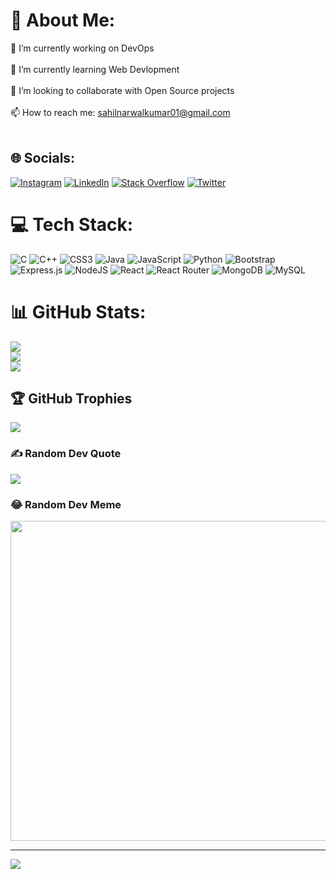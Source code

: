 # 💫 About Me:
🔭 I’m currently working on DevOps<br><br>🌱 I’m currently learning Web Devlopment<br><br>👯 I’m looking to collaborate with Open Source projects<br><br>📫 How to reach me: sahilnarwalkumar01@gmail.com<br><br>


## 🌐 Socials:
[![Instagram](https://img.shields.io/badge/Instagram-%23E4405F.svg?logo=Instagram&logoColor=white)](https://instagram.com/sahilnarwal61) [![LinkedIn](https://img.shields.io/badge/LinkedIn-%230077B5.svg?logo=linkedin&logoColor=white)](https://linkedin.com/in/sahil-narwal) [![Stack Overflow](https://img.shields.io/badge/-Stackoverflow-FE7A16?logo=stack-overflow&logoColor=white)](https://stackoverflow.com/users/19389878) [![Twitter](https://img.shields.io/badge/Twitter-%231DA1F2.svg?logo=Twitter&logoColor=white)](https://twitter.com/@sahilnarwal61) 

# 💻 Tech Stack:
![C](https://img.shields.io/badge/c-%2300599C.svg?style=for-the-badge&logo=c&logoColor=white) ![C++](https://img.shields.io/badge/c++-%2300599C.svg?style=for-the-badge&logo=c%2B%2B&logoColor=white) ![CSS3](https://img.shields.io/badge/css3-%231572B6.svg?style=for-the-badge&logo=css3&logoColor=white) ![Java](https://img.shields.io/badge/java-%23ED8B00.svg?style=for-the-badge&logo=java&logoColor=white) ![JavaScript](https://img.shields.io/badge/javascript-%23323330.svg?style=for-the-badge&logo=javascript&logoColor=%23F7DF1E) ![Python](https://img.shields.io/badge/python-3670A0?style=for-the-badge&logo=python&logoColor=ffdd54) ![Bootstrap](https://img.shields.io/badge/bootstrap-%23563D7C.svg?style=for-the-badge&logo=bootstrap&logoColor=white) ![Express.js](https://img.shields.io/badge/express.js-%23404d59.svg?style=for-the-badge&logo=express&logoColor=%2361DAFB) ![NodeJS](https://img.shields.io/badge/node.js-6DA55F?style=for-the-badge&logo=node.js&logoColor=white) ![React](https://img.shields.io/badge/react-%2320232a.svg?style=for-the-badge&logo=react&logoColor=%2361DAFB) ![React Router](https://img.shields.io/badge/React_Router-CA4245?style=for-the-badge&logo=react-router&logoColor=white) ![MongoDB](https://img.shields.io/badge/MongoDB-%234ea94b.svg?style=for-the-badge&logo=mongodb&logoColor=white) ![MySQL](https://img.shields.io/badge/mysql-%2300f.svg?style=for-the-badge&logo=mysql&logoColor=white)
# 📊 GitHub Stats:
![](https://github-readme-stats.vercel.app/api?username=sahilnarwal2111&theme=nightowl&hide_border=false&include_all_commits=true&count_private=true)<br/>
![](https://github-readme-streak-stats.herokuapp.com/?user=sahilnarwal2111&theme=nightowl&hide_border=false)<br/>
![](https://github-readme-stats.vercel.app/api/top-langs/?username=sahilnarwal2111&theme=nightowl&hide_border=false&include_all_commits=true&count_private=true&layout=compact)

## 🏆 GitHub Trophies
![](https://github-profile-trophy.vercel.app/?username=sahilnarwal2111&theme=radical&no-frame=false&no-bg=false&margin-w=4)

### ✍️ Random Dev Quote
![](https://quotes-github-readme.vercel.app/api?type=horizontal&theme=radical)

### 😂 Random Dev Meme
<img src="https://random-memer.herokuapp.com/" width="512px"/>

---
[![](https://visitcount.itsvg.in/api?id=sahilnarwal2111&icon=0&color=0)](https://visitcount.itsvg.in)
